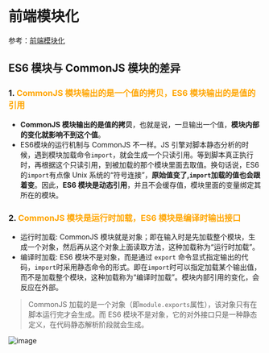 # **前端模块化**

参考：[前端模块化](https://zhuanlan.zhihu.com/p/467991875)

## **ES6 模块与 CommonJS 模块的差异**

### **1. <font color="orange">CommonJS 模块输出的是一个值的拷贝，ES6 模块输出的是值的引用</font>**

- **CommonJS 模块输出的是值的拷贝**，也就是说，一旦输出一个值，__模块内部的变化就影响不到这个值__。
- ES6模块的运行机制与 CommonJS 不一样。JS 引擎对脚本静态分析的时候，遇到模块加载命令`import`，就会生成一个只读引用。等到脚本真正执行时，再根据这个只读引用，到被加载的那个模块里面去取值。换句话说，ES6 的`import`有点像 Unix 系统的“符号连接”，__原始值变了,`import`加载的值也会跟着变__。因此，__ES6 模块是动态引用__，并且不会缓存值，模块里面的变量绑定其所在的模块。

### **2. <font color="orange">CommonJS 模块是运行时加载，ES6 模块是编译时输出接口</font>**

- 运行时加载: CommonJS 模块就是对象；即在输入时是先加载整个模块，生成一个对象，然后再从这个对象上面读取方法，这种加载称为“运行时加载”。
- 编译时加载: ES6 模块不是对象，而是通过 `export` 命令显式指定输出的代码，`import`时采用静态命令的形式。即在`import`时可以指定加载某个输出值，而不是加载整个模块，这种加载称为“编译时加载”。模块内部引用的变化，会反应在外部。

> CommonJS 加载的是一个对象（即`module.exports`属性），该对象只有在脚本运行完才会生成。而 ES6 模块不是对象，它的对外接口只是一种静态定义，在代码静态解析阶段就会生成。

![image](https://github.com/Nick110/8-legged-essay/assets/30553189/4e186b30-9439-4001-9005-56864cc5d959)
